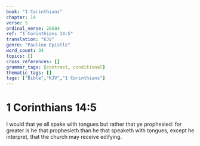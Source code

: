 ```yaml
---
book: "1 Corinthians"
chapter: 14
verse: 5
ordinal_verse: 28684
ref: "1 Corinthians 14:5"
translation: "KJV"
genre: "Pauline Epistle"
word_count: 34
topics: []
cross_references: []
grammar_tags: [contrast, conditional]
thematic_tags: []
tags: ["Bible","KJV","1 Corinthians"]
---
```


# 1 Corinthians 14:5

I would that ye all spake with tongues but rather that ye prophesied: for greater is he that prophesieth than he that speaketh with tongues, except he interpret, that the church may receive edifying.
